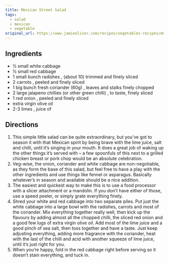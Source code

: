 ```yaml
---
title: Mexican Street Salad
tags:
  - salad
  - mexican
  - vegetable
original_url: https://www.jamieoliver.com/recipes/vegetables-recipes/mexican-street-salad/
---
```


## Ingredients

* ½ small white cabbage
* ½ small red cabbage
* 1 small bunch radishes , (about 10) trimmed and finely sliced
* 2 carrots , peeled and finely sliced
* 1 big bunch fresh coriander (60g) , leaves and stalks finely chopped
* 2 large jalapeno chillies (or other green chilli) , to taste, finely sliced
* 1 red onion , peeled and finely sliced
* extra virgin olive oil
* 2-3 limes , juice of

## Directions

1. This simple little salad can be quite extraordinary, but you’ve got to season it with that Mexican spirit by being brave with the lime juice, salt and chilli, until it’s singing in your mouth. It does a great job of waking up the other things it’s served with – a few spoonfuls of this next to a grilled chicken breast or pork chop would be an absolute celebration.
1. Veg-wise, the onion, coriander and white cabbage are non-negotiable, as they form the base of this salad, but feel free to have a play with the other ingredients and use things like fennel or asparagus. Basically whatever’s in season and available should be a nice addition.
1. The easiest and quickest way to make this is to use a food processor with a slicer attachment or a mandolin. If you don’t have either of those, use a speed peeler, or simply grate everything finely.
1. Shred your white and red cabbage into two separate piles. Put just the white cabbage into a large bowl with the radishes, carrots and most of the coriander. Mix everything together really well, then kick up the flavours by adding almost all the chopped chilli, the sliced red onion and a good few lugs of extra virgin olive oil. Add most of the lime juice and a good pinch of sea salt, then toss together and have a taste. Just keep adjusting everything, adding more fragrance with the coriander, heat with the last of the chilli and acid with another squeeze of lime juice, until it’s just right for you.
1. When you’re happy, fold in the red cabbage right before serving so it doesn’t stain everything, and tuck in.